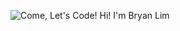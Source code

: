![Come, Let's Code!](https://user-images.githubusercontent.com/84550697/197757577-b6564dee-56c8-4b75-8781-b7a3f97778bc.gif)
Hi! I'm Bryan Lim
